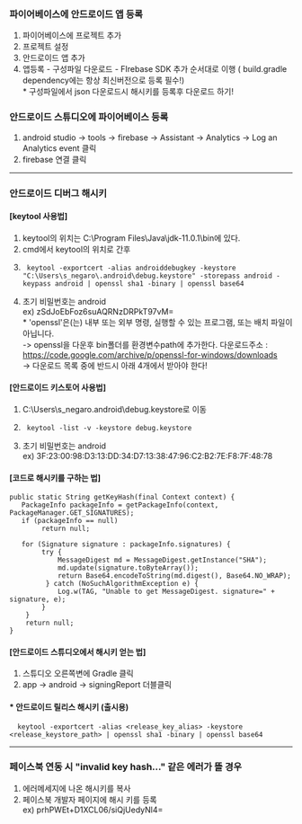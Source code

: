 ### 파이어베이스에 안드로이드 앱 등록
1. 파이어베이스에 프로젝트 추가
1. 프로젝트 설정
1. 안드로이드 앱 추가
1. 앱등록 - 구성파일 다운로드 - FIrebase SDK 추가 순서대로 이행 ( build.gradle dependency에는 항상 최신버전으로 등록 필수!)
  <br>* 구성파일에서 json 다운로드시 해시키를 등록후 다운로드 하기!

### 안드로이드 스튜디오에 파이어베이스 등록
1. android studio -> tools -> firebase -> Assistant -> Analytics -> Log an Analytics event 클릭
1. firebase 연결 클릭 

----------------------------------------------------------------------------------------------------------------------------------------

### 안드로이드 디버그 해시키
#### [keytool 사용법]
1. keytool의 위치는 C:\Program Files\Java\jdk-11.0.1\bin에 있다.
1. cmd에서 keytool의 위치로 간후
1.      keytool -exportcert -alias androiddebugkey -keystore "C:\Users\s_negaro\.android\debug.keystore" -storepass android -keypass android | openssl sha1 -binary | openssl base64 
1. 초기 비밀번호는 android
<br>ex) zSdJoEbFoz6suAQRNzDRPkT97vM=
<br>* 'openssl'은(는) 내부 또는 외부 명령, 실행할 수 있는 프로그램, 또는 배치 파일이 아닙니다.
<br>-> openssl을 다운후 bin폴더를 환경변수path에 추가한다.  다운로드주소 : https://code.google.com/archive/p/openssl-for-windows/downloads
<br>-> 다운로드 목록 중에 반드시 아래 4개에서 받아야 한다!

#### [안드로이드 키스토어 사용법]
1. C:\Users\s_negaro\.android\debug.keystore로 이동
1.      keytool -list -v -keystore debug.keystore 
1. 초기 비밀번호는 android
<br>ex) 3F:23:00:98:D3:13:DD:34:D7:13:38:47:96:C2:B2:7E:F8:7F:48:78

#### [코드로 해시키를 구하는 법]
    public static String getKeyHash(final Context context) {
       PackageInfo packageInfo = getPackageInfo(context, PackageManager.GET_SIGNATURES);
       if (packageInfo == null)
            return null;

       for (Signature signature : packageInfo.signatures) {
            try {
                MessageDigest md = MessageDigest.getInstance("SHA");
                md.update(signature.toByteArray());
                return Base64.encodeToString(md.digest(), Base64.NO_WRAP);
             } catch (NoSuchAlgorithmException e) {
                Log.w(TAG, "Unable to get MessageDigest. signature=" + signature, e);
            }
        }
        return null;
    }

#### [안드로이드 스튜디오에서 해시키 얻는 법]
1. 스튜디오 오른쪽변에 Gradle 클릭
1. app -> android -> signingReport 더블클릭

#### * 안드로이드 릴리스  해시키 (출시용)
      keytool -exportcert -alias <release_key_alias> -keystore <release_keystore_path> | openssl sha1 -binary | openssl base64

----------------------------------------------------------------------------------------------------------------------------------------

### 페이스북 연동 시 "invalid key hash..." 같은 에러가 뜰 경우
1. 에러메세지에 나온 해시키를 복사
1. 페이스북 개발자 페이지에 해시 키를 등록
<br> ex) prhPWEt+D1XCL06/siQjUedyNl4=

